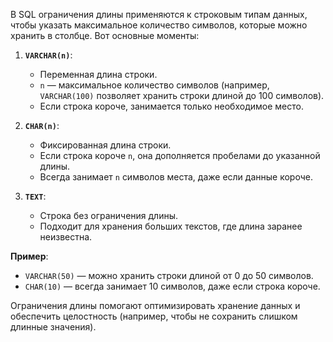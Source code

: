 
В SQL ограничения длины применяются к строковым типам данных, чтобы указать максимальное количество символов, которые можно хранить в столбце. Вот основные моменты:

1. **`VARCHAR(n)`**:
   - Переменная длина строки.
   - `n` — максимальное количество символов (например, `VARCHAR(100)` позволяет хранить строки длиной до 100 символов).
   - Если строка короче, занимается только необходимое место.

2. **`CHAR(n)`**:
   - Фиксированная длина строки.
   - Если строка короче `n`, она дополняется пробелами до указанной длины.
   - Всегда занимает `n` символов места, даже если данные короче.

3. **`TEXT`**:
   - Строка без ограничения длины.
   - Подходит для хранения больших текстов, где длина заранее неизвестна.

**Пример**:
- `VARCHAR(50)` — можно хранить строки длиной от 0 до 50 символов.
- `CHAR(10)` — всегда занимает 10 символов, даже если строка короче.

Ограничения длины помогают оптимизировать хранение данных и обеспечить целостность (например, чтобы не сохранить слишком длинные значения).